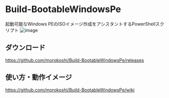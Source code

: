 # Build-BootableWindowsPe
起動可能なWindows PEのISOイメージ作成をアシスタントするPowerShellスクリプト
![image](https://cloud.githubusercontent.com/assets/760251/14570112/70e9b834-037d-11e6-82ab-27ae88714fc8.png)

## ダウンロード
https://github.com/morokoshi/Build-BootableWindowsPe/releases

## 使い方・動作イメージ
https://github.com/morokoshi/Build-BootableWindowsPe/wiki
